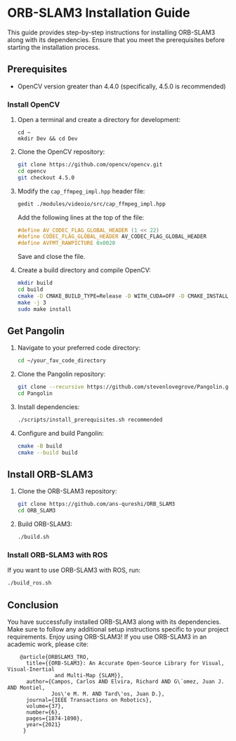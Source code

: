 
# ORB-SLAM3 Installation Guide

This guide provides step-by-step instructions for installing ORB-SLAM3 along with its dependencies. Ensure that you meet the prerequisites before starting the installation process.

## Prerequisites

- OpenCV version greater than 4.4.0 (specifically, 4.5.0 is recommended)

### Install OpenCV

1. Open a terminal and create a directory for development:
   ```
   cd ~
   mkdir Dev && cd Dev
   ```

2. Clone the OpenCV repository:
   ```bash
   git clone https://github.com/opencv/opencv.git
   cd opencv
   git checkout 4.5.0
   ```

3. Modify the `cap_ffmpeg_impl.hpp` header file:
   ```bash
   gedit ./modules/videoio/src/cap_ffmpeg_impl.hpp
   ```

   Add the following lines at the top of the file:
   ```cpp
   #define AV_CODEC_FLAG_GLOBAL_HEADER (1 << 22)
   #define CODEC_FLAG_GLOBAL_HEADER AV_CODEC_FLAG_GLOBAL_HEADER
   #define AVFMT_RAWPICTURE 0x0020
   ```
   Save and close the file.

4. Create a build directory and compile OpenCV:
   ```bash
   mkdir build
   cd build
   cmake -D CMAKE_BUILD_TYPE=Release -D WITH_CUDA=OFF -D CMAKE_INSTALL_PREFIX=/usr/local ..
   make -j 3
   sudo make install
   ```

## Get Pangolin

1. Navigate to your preferred code directory:
   ```bash
   cd ~/your_fav_code_directory
   ```

2. Clone the Pangolin repository:
   ```bash
   git clone --recursive https://github.com/stevenlovegrove/Pangolin.git
   cd Pangolin
   ```

3. Install dependencies:
   ```bash
   ./scripts/install_prerequisites.sh recommended
   ```

4. Configure and build Pangolin:
   ```bash
   cmake -B build
   cmake --build build
   ```

## Install ORB-SLAM3

1. Clone the ORB-SLAM3 repository:
   ```bash
   git clone https://github.com/ans-qureshi/ORB_SLAM3
   cd ORB_SLAM3
   ```

2. Build ORB-SLAM3:
   ```bash
   ./build.sh
   ```

### Install ORB-SLAM3 with ROS

If you want to use ORB-SLAM3 with ROS, run:
```bash
./build_ros.sh
```

## Conclusion

You have successfully installed ORB-SLAM3 along with its dependencies. Make sure to follow any additional setup instructions specific to your project requirements. Enjoy using ORB-SLAM3!
If you use ORB-SLAM3 in an academic work, please cite:
```  
    @article{ORBSLAM3_TRO,
      title={{ORB-SLAM3}: An Accurate Open-Source Library for Visual, Visual-Inertial 
               and Multi-Map {SLAM}},
      author={Campos, Carlos AND Elvira, Richard AND G\´omez, Juan J. AND Montiel, 
              Jos\'e M. M. AND Tard\'os, Juan D.},
      journal={IEEE Transactions on Robotics}, 
      volume={37},
      number={6},
      pages={1874-1890},
      year={2021}
     }
